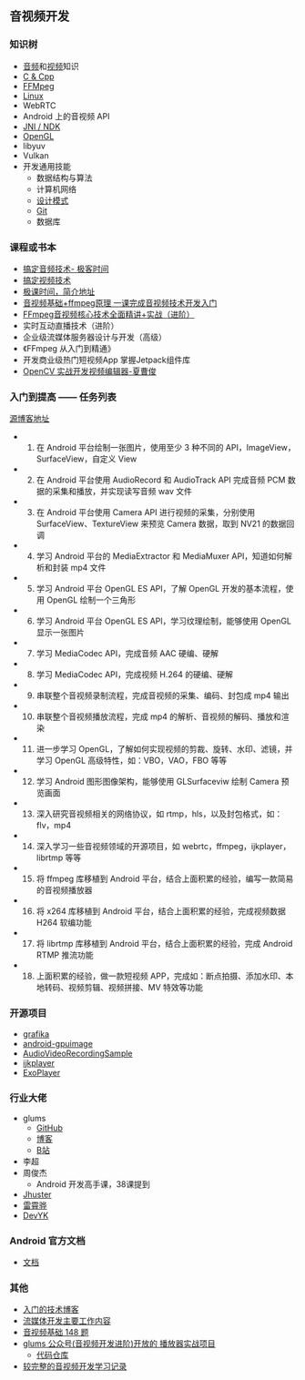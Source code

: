 ## 音视频开发


### 知识树

- [音频](./audio/README.md)和[视频](./video/README.md)知识
- [C & Cpp](./knowledge_tree/c_and_cpp/readme.md) 
- [FFMpeg](./knowledge_tree/ffmpeg/readme.md)
- [Linux](./knowledge_tree/Linux/README.md)
- WebRTC
- Android 上的音视频 API
- [JNI / NDK](./knowledge_tree/ndk/readme.md)
- [OpenGL](./knowledge_tree/open_GL/README.md)
- libyuv
- Vulkan
- 开发通用技能
    - 数据结构与算法
    - 计算机网络
    - [设计模式](../design_pattern/readme.md)
    - [Git](./knowledge_tree/git/readme.md)
    - 数据库

### 课程或书本

- [搞定音频技术- 极客时间](https://time.geekbang.org/column/article/447712)
- [搞定视频技术]()
- [极课时间，简介地址](https://time.geekbang.org/column/article/88846)
- [音视频基础+ffmpeg原理 一课完成音视频技术开发入门](https://gitee.com/kamaihamaiha/AV_Part1.git)
- [FFmpeg音视频核心技术全面精讲+实战（进阶）](./course/ffmpeg_mooc/readme.md)
- 实时互动直播技术（进阶）
- 企业级流媒体服务器设计与开发（高级）
- 《FFmpeg 从入门到精通》
- 开发商业级热门短视频App 掌握Jetpack组件库
- [OpenCV 实战开发视频编辑器-夏曹俊](./course/xiacaojun/readme.md)

### 入门到提高 —— 任务列表
[源博客地址](https://blog.51cto.com/ticktick/1956269)   

- 1. 在 Android 平台绘制一张图片，使用至少 3 种不同的 API，ImageView，SurfaceView，自定义 View
- 2. 在 Android 平台使用 AudioRecord 和 AudioTrack API 完成音频 PCM 数据的采集和播放，并实现读写音频 wav 文件
- 3. 在 Android 平台使用 Camera API 进行视频的采集，分别使用 SurfaceView、TextureView 来预览 Camera 数据，取到 NV21 的数据回调
- 4. 学习 Android 平台的 MediaExtractor 和 MediaMuxer API，知道如何解析和封装 mp4 文件
- 5. 学习 Android 平台 OpenGL ES API，了解 OpenGL 开发的基本流程，使用 OpenGL 绘制一个三角形
- 6. 学习 Android 平台 OpenGL ES API，学习纹理绘制，能够使用 OpenGL 显示一张图片
- 7. 学习 MediaCodec API，完成音频 AAC 硬编、硬解
- 8. 学习 MediaCodec API，完成视频 H.264 的硬编、硬解
- 9. 串联整个音视频录制流程，完成音视频的采集、编码、封包成 mp4 输出
- 10. 串联整个音视频播放流程，完成 mp4 的解析、音视频的解码、播放和渲染
- 11. 进一步学习 OpenGL，了解如何实现视频的剪裁、旋转、水印、滤镜，并学习 OpenGL 高级特性，如：VBO，VAO，FBO 等等
- 12. 学习 Android 图形图像架构，能够使用 GLSurfaceviw 绘制 Camera 预览画面
- 13. 深入研究音视频相关的网络协议，如 rtmp，hls，以及封包格式，如：flv，mp4
- 14. 深入学习一些音视频领域的开源项目，如 webrtc，ffmpeg，ijkplayer，librtmp 等等
- 15. 将 ffmpeg 库移植到 Android 平台，结合上面积累的经验，编写一款简易的音视频播放器
- 16. 将 x264 库移植到 Android 平台，结合上面积累的经验，完成视频数据 H264 软编功能
- 17. 将 librtmp 库移植到 Android 平台，结合上面积累的经验，完成 Android RTMP 推流功能
- 18. 上面积累的经验，做一款短视频 APP，完成如：断点拍摄、添加水印、本地转码、视频剪辑、视频拼接、MV 特效等功能


### 开源项目

- [grafika](./open_source_projects/grafika.md)
- [android-gpuimage](./open_source_projects/android-gpuimage.md)
- [AudioVideoRecordingSample](./open_source_projects/audio-video-recording-sample.md)
- [ijkplayer](./open_source_projects/ijkplayer.md)
- [ExoPlayer](./open_source_projects/exoplayer.md)


### 行业大佬

- glums
    - [GitHub](https://github.com/glumes)
    - [博客](https://www.glumes.com/)
    - [B站](https://space.bilibili.com/105478237)
- 李超
- 周俊杰
    - Android 开发高手课，38课提到
- [Jhuster](https://blog.51cto.com/ticktick/1956269)
- [雷霄骅](https://blog.csdn.net/leixiaohua1020)
- [DevYK]("https://github.com/yangkun19921001)

### Android 官方文档

- [文档](https://developer.android.com/guide/topics/media)

### 其他

- [入门的技术博客](https://www.jianshu.com/nb/23228737)
- [流媒体开发主要工作内容](https://articles.zsxq.com/id_1ds802t7i9ww.html)
- [音视频基础 148 题](https://mp.weixin.qq.com/s/X1idBFp7T5zhnqPmYSbQDw)
- [glums 公众号(音视频开发进阶)开放的 播放器实战项目](https://mp.weixin.qq.com/s/lKwpfDmN1vnXW5Oim7DrUg)
    - [代码仓库](https://github.com/glumes/PlanetPlayer)
- [较完整的音视频开发学习记录](https://github.com/yangkun19921001/NDK_AV_SAMPLE)
